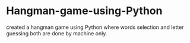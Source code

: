 # Hangman-game-using-Python
created a hangman game using Python where words selection and letter guessing both are done by machine only.  
